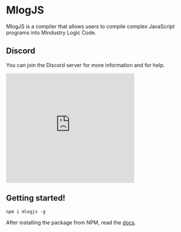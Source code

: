 # MlogJS

MlogJS is a compiler that allows users to compile complex JavaScript programs into Mindustry Logic Code.

## Discord

You can join the Discord server for more information and for help.

<iframe src="https://discord.com/widget?id=841105039211888710&theme=dark" width="350" height="300" allowtransparency="true" frameborder="0" sandbox="allow-popups allow-popups-to-escape-sandbox allow-same-origin allow-scripts"></iframe>

## Getting started!

```
npm i mlogjs -g
```

After installing the package from NPM, read the [docs](https://str1z.github.io/mlogjs).